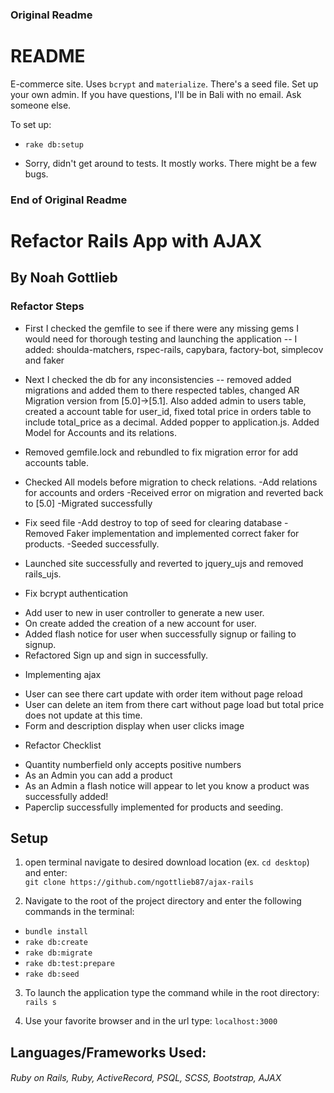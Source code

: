 ### Original Readme ###
# README

E-commerce site. Uses `bcrypt` and `materialize`. There's a seed file. Set up your own admin. If you have questions, I'll be in Bali with no email. Ask someone else.

To set up:

* `rake db:setup`

* Sorry, didn't get around to tests. It mostly works. There might be a few bugs.

### End of Original Readme ###

# Refactor Rails App with AJAX

## By Noah Gottlieb

### Refactor Steps

* First I checked the gemfile to see if there were any missing gems I would need for thorough testing and launching the application
  -- I added: shoulda-matchers, rspec-rails, capybara, factory-bot, simplecov and faker

* Next I checked the db for any inconsistencies
  -- removed added migrations and added them to there respected tables, changed AR Migration version from [5.0]->[5.1]. Also added admin to users table, created a account table for user_id, fixed total price in orders table to include total_price as a decimal. Added popper to application.js. Added Model for Accounts and its relations.

* Removed gemfile.lock and rebundled to fix migration error for add accounts table.

* Checked All models before migration to check relations.
  -Add relations for accounts and orders
  -Received error on migration and reverted back to [5.0]
  -Migrated successfully

* Fix seed file
  -Add destroy to top of seed for clearing database
  -Removed Faker implementation and implemented correct faker for products.
  -Seeded successfully.

* Launched site successfully and reverted to jquery_ujs and removed rails_ujs.

* Fix bcrypt authentication
 - Add user to new in user controller to generate a new user.
 - On create added the creation of a new account for user.
 - Added flash notice for user when successfully signup or failing to signup.
 - Refactored Sign up and sign in successfully.

 * Implementing ajax
 - User can see there cart update with order item without page reload
 - User can delete an item from there cart without page load but total price does not update at this time.
 - Form and description display when user clicks image

 * Refactor Checklist
 - Quantity numberfield only accepts positive numbers
 - As an Admin you can add a product
 - As an Admin a flash notice will appear to let you know a product was successfully added!
 - Paperclip successfully implemented for products and seeding.



 ## Setup

1. open terminal navigate to desired download location (ex. `cd desktop`) and enter: </br>`git clone https://github.com/ngottlieb87/ajax-rails`

2. Navigate to the root of the project directory and enter the following commands in the terminal:
  * `bundle install`
  * `rake db:create`
  * `rake db:migrate`
  * `rake db:test:prepare`
  * `rake db:seed`

3. To launch the application type the command while in the root directory:
  <br>`rails s`

4. Use your favorite browser and in the url type: `localhost:3000`


## Languages/Frameworks Used:

  ###### _Ruby on Rails, Ruby, ActiveRecord, PSQL, SCSS, Bootstrap, AJAX_
